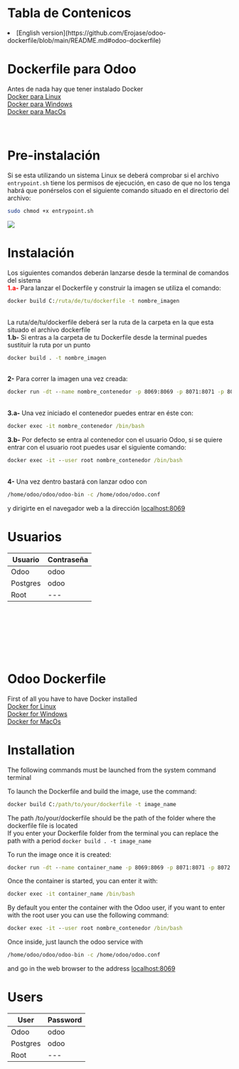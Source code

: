 # Tabla de Contenicos

<li>[English version](https://github.com/Erojase/odoo-dockerfile/blob/main/README.md#odoo-dockerfile)</li>

# Dockerfile para Odoo



Antes de nada hay que tener instalado Docker  
[Docker para Linux](https://docs.docker.com/engine/install/ubuntu/)  
[Docker para Windows](https://docs.docker.com/docker-for-windows/install/)  
[Docker para MacOs](https://docs.docker.com/docker-for-mac/install/)  
  <br/><br/>
# Pre-instalación  
Si se esta utilizando un sistema Linux se deberá comprobar si el archivo ```entrypoint.sh``` tiene los permisos de ejecución, en caso de que no los tenga habrá que ponérselos con el siguiente comando situado en el directorio del archivo:
```bash
sudo chmod +x entrypoint.sh
```
<img src="https://i.ibb.co/QnWKXCx/entrypoint.png">

# Instalación 
Los siguientes comandos deberán lanzarse desde la terminal de comandos del sistema
 <br/>
<span style="color:red">**1.a-**</span> Para lanzar el Dockerfile y construir la imagen se utiliza el comando:  
```cmd
docker build C:/ruta/de/tu/dockerfile -t nombre_imagen
```  

 <br/>La ruta/de/tu/dockerfile deberá ser la ruta de la carpeta en la que esta situado el archivo dockerfile  
 **1.b-** Si entras a la carpeta de tu Dockerfile desde la terminal puedes sustituir la ruta por un punto 
 ```cmd  
 docker build . -t nombre_imagen
 ```

<br/>**2-** Para correr la imagen una vez creada:  
```cmd
docker run -dt --name nombre_contenedor -p 8069:8069 -p 8071:8071 -p 8072:8072 nombre_imagen 
```

<br/>**3.a-** Una vez iniciado el contenedor puedes entrar en éste con:  
```cmd
docker exec -it nombre_contenedor /bin/bash
```  
**3.b-** Por defecto se entra al contenedor con el usuario Odoo, si se quiere entrar con el usuario root puedes usar el siguiente comando:  
```cmd
docker exec -it --user root nombre_contenedor /bin/bash
```

 <br/> **4-** Una vez dentro bastará con lanzar odoo con  
  ```bash
  /home/odoo/odoo/odoo-bin -c /home/odoo/odoo.conf
  ```  
  y dirigirte en el navegador web a la dirección [localhost:8069](http://localhost:8069/)  
  
    
    
# Usuarios
Usuario | Contraseña |
--- | --- | 
Odoo | odoo |
Postgres | odoo |
Root | --- |    

  <br /><br /><br />
  <br /><br /><br />

# Odoo Dockerfile



First of all you have to have Docker installed  
[Docker for Linux](https://docs.docker.com/engine/install/ubuntu/)  
[Docker for Windows](https://docs.docker.com/docker-for-windows/install/)  
[Docker for MacOs](https://docs.docker.com/docker-for-mac/install/)
  
# Installation
The following commands must be launched from the system command terminal  
  
To launch the Dockerfile and build the image, use the command:
```cmd
docker build C:/path/to/your/dockerfile -t image_name
```
 The path /to/your/dockerfile should be the path of the folder where the dockerfile file is located  
 If you enter your Dockerfile folder from the terminal you can replace the path with a period ```docker build . -t image_name```

To run the image once it is created:
```cmd
docker run -dt --name container_name -p 8069:8069 -p 8071:8071 -p 8072:8072 image_name
```

Once the container is started, you can enter it with:
```cmd
docker exec -it container_name /bin/bash
```  
By default you enter the container with the Odoo user, if you want to enter with the root user you can use the following command:  
```cmd
docker exec -it --user root nombre_contenedor /bin/bash
```
  
Once inside, just launch the odoo service with
```bash
/home/odoo/odoo/odoo-bin -c /home/odoo/odoo.conf
```
and go in the web browser to the address [localhost:8069](http://localhost:8069/)    
# Users
User | Password |
--- | --- |
Odoo | odoo |
Postgres | odoo |
Root | --- |

  <br /> <br /> <br />
  <br /> <br /> <br />
